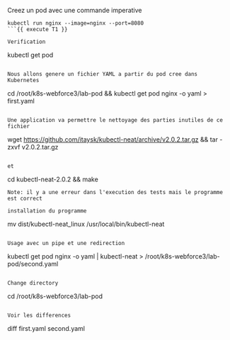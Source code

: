 Creez un pod avec une commande imperative
```
kubectl run nginx --image=nginx --port=8080
```{{ execute T1 }}

Verification
```
kubectl get pod 
```{{ execute T1 }}

Nous allons genere un fichier YAML a partir du pod cree dans Kubernetes
```
cd /root/k8s-webforce3/lab-pod &&
kubectl get pod nginx -o yaml > first.yaml 
```{{ execute T1 }}

Une application va permettre le nettoyage des parties inutiles de ce fichier 
```
wget https://github.com/itaysk/kubectl-neat/archive/v2.0.2.tar.gz &&
 tar -zxvf v2.0.2.tar.gz
```{{ execute T1 }}

et

```
cd kubectl-neat-2.0.2 && make
```{{ execute T1 }}
Note: il y a une erreur dans l'execution des tests mais le programme est correct  

installation du programme
```
mv dist/kubectl-neat_linux /usr/local/bin/kubectl-neat
```{{ execute T1 }}

Usage avec un pipe et une redirection 
```
kubectl get pod nginx -o yaml | kubectl-neat > /root/k8s-webforce3/lab-pod/second.yaml 
```{{ execute T1 }}

Change directory
```
cd /root/k8s-webforce3/lab-pod
```{{execute T1}}

Voir les differences 
```
diff first.yaml second.yaml 
```{{execute T1 }}


